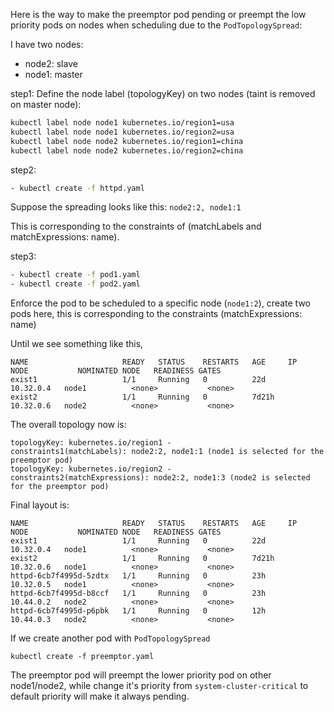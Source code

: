 Here is the way to make the preemptor pod pending or preempt the low priority pods on nodes when scheduling due to the `PodTopologySpread`:

I have two nodes:
- node2: slave
- node1: master

step1: Define the node label (topologyKey) on two nodes (taint is removed on master node):
```bash
kubectl label node node1 kubernetes.io/region1=usa
kubectl label node node1 kubernetes.io/region2=usa
kubectl label node node2 kubernetes.io/region1=china
kubectl label node node2 kubernetes.io/region2=china
```


step2:
```bash
- kubectl create -f httpd.yaml
```

Suppose the spreading looks like this:
`node2:2, node1:1`

This is corresponding to the constraints of (matchLabels and matchExpressions: name).

step3:
```bash
- kubectl create -f pod1.yaml
- kubectl create -f pod2.yaml
```
Enforce the pod to be scheduled to a specific node (`node1:2`), create two pods here, this is corresponding to the constraints (matchExpressions: name)

Until we see something like this, 
```
NAME                     READY   STATUS    RESTARTS   AGE     IP          NODE           NOMINATED NODE   READINESS GATES
exist1                   1/1     Running   0          22d     10.32.0.4   node1          <none>           <none>
exist2                   1/1     Running   0          7d21h   10.32.0.6   node2          <none>           <none>
```


The overall topology now is:
```
topologyKey: kubernetes.io/region1 -
constraints1(matchLabels): node2:2, node1:1 (node1 is selected for the preemptor pod)
topologyKey: kubernetes.io/region2 -
constraints2(matchExpressions): node2:2, node1:3 (node2 is selected for the preemptor pod)
```

Final layout is:
```
NAME                     READY   STATUS    RESTARTS   AGE     IP          NODE           NOMINATED NODE   READINESS GATES
exist1                   1/1     Running   0          22d     10.32.0.4   node1          <none>           <none>
exist2                   1/1     Running   0          7d21h   10.32.0.6   node1          <none>           <none>
httpd-6cb7f4995d-5zdtx   1/1     Running   0          23h     10.32.0.5   node1          <none>           <none>
httpd-6cb7f4995d-b8ccf   1/1     Running   0          23h     10.44.0.2   node2          <none>           <none>
httpd-6cb7f4995d-p6pbk   1/1     Running   0          12h     10.44.0.3   node2          <none>           <none>
```


If we create another pod with `PodTopologySpread`

```
kubectl create -f preemptor.yaml
```

The preemptor pod will preempt the lower priority pod on other node1/node2, while change it's priority from `system-cluster-critical` to default priority will make it always pending.
